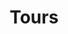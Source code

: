 ---
translationKey: "tours-list"
type: tours
description: "Organizamos a sua viagem de sonho a Marrocos, com todo o conforto e segurança, para que possa experienciar este país em todo o seu esplendor."

title: "Tours"
---